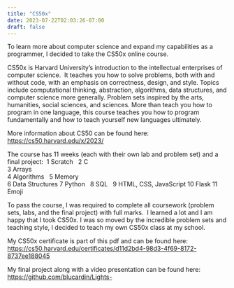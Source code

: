 ```yaml
---
title: "CS50x"
date: 2023-07-22T02:03:26-07:00
draft: false
---
```


To learn more about computer science and expand my capabilities as a programmer, I decided to take the CS50x online course. 

CS50x is Harvard University’s introduction to the intellectual enterprises of computer science.  It teaches you how to solve problems, both with and without code, with an emphasis on correctness, design, and style. Topics include computational thinking, abstraction, algorithms, data structures, and computer science more generally. Problem sets inspired by the arts, humanities, social sciences, and sciences. More than teach you how to program in one language, this course teaches you how to program fundamentally and how to teach yourself new languages ultimately. 

More information about CS50 can be found here: https://cs50.harvard.edu/x/2023/

The course has 11 weeks (each with their own lab and problem set) and a final project: 
	1	Scratch		 
	2	C		
	3	Arrays		
	4	Algorithms		 
	5	Memory		
	6	Data Structures	
	7	Python		 
	8	SQL		 
	9	HTML, CSS, JavaScript
	10	Flask
	11	Emoji

To pass the course, I was required to complete all coursework (problem sets, labs, and the final project) with full marks. 
I learned a lot and I am happy that I took CS50x. I was so moved by the incredible problem sets and teaching style, I decided to teach my own CS50x class at my school. 

My CS50x certificate is part of this pdf and can be found here: https://cs50.harvard.edu/certificates/d11d2bd4-98d3-4f69-8172-8737ee188045

My final project along with a video presentation can be found here: https://github.com/blucardin/Lights-